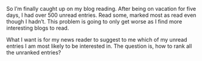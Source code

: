 So I’m finally caught up on my blog reading. After being on vacation for
five days, I had over 500 unread entries. Read some, marked most as read
even though I hadn’t. This problem is going to only get worse as I find
more interesting blogs to read.

What I want is for my news reader to suggest to me which of my unread
entries I am most likely to be interested in. The question is, how to
rank all the unranked entries?

